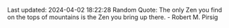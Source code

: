 Last updated: 2024-04-02 18:22:28
Random Quote: The only Zen you find on the tops of mountains is the Zen you bring up there. - Robert M. Pirsig
